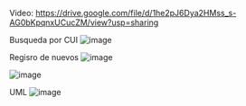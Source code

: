 Video:
https://drive.google.com/file/d/1he2pJ6Dya2HMss_s-AG0bKpqnxUCucZM/view?usp=sharing

Busqueda por CUI
![image](https://github.com/GustaCortez/HashStructure/assets/93358662/38f065e4-ad40-4ce4-8518-789fd792bd7d)


Regisro de nuevos
![image](https://github.com/GustaCortez/HashStructure/assets/93358662/9ef3f9a6-b68b-40e5-92c9-3680a1dacb0b)

![image](https://github.com/GustaCortez/HashStructure/assets/93358662/d4a01062-4df1-4863-a969-5a4ee798dbc0)

UML
![image](https://github.com/GustaCortez/HashStructure/assets/93358662/311405db-ca3f-4b59-b528-ca88a3295640)



